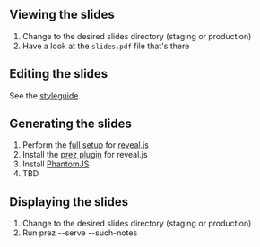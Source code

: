 ## Viewing the slides

1. Change to the desired slides directory (staging or production)
1. Have a look at the `slides.pdf` file that's there

## Editing the slides

See the [styleguide](./styleguide.md).

## Generating the slides

1. Perform the [full setup](https://github.com/hakimel/reveal.js/#installation) for [reveal.js](https://github.com/hakimel/reveal.js/)
1. Install the [prez plugin](https://github.com/lmtm/prez) for reveal.js
1. Install [PhantomJS](http://phantomjs.org/)
1. TBD

## Displaying the slides

1. Change to the desired slides directory (staging or production)
1. Run prez --serve --such-notes
